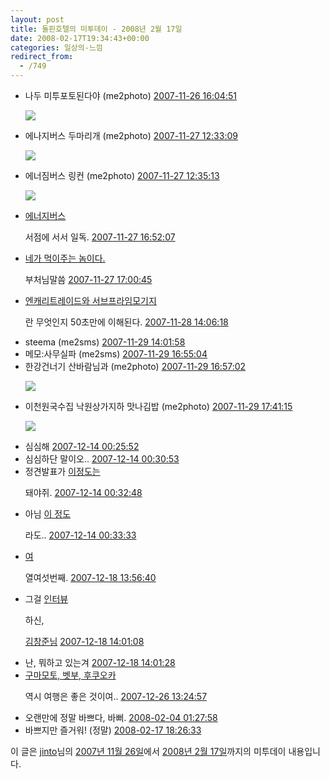 ```yaml
---
layout: post
title: 돌핀호텔의 미투데이 - 2008년 2월 17일
date: 2008-02-17T19:34:43+00:00
categories: 일상의-느낌
redirect_from:
  - /749
---
```




<ul><li>나두 미투포토된다야 (me2photo) <a href="http://me2day.net/jinto/2007/11/26#16:04:51" rel="bookmark" title="퍼머링크">2007-11-26 16:04:51</a>

<a href="http://www.flickr.com/photos/jinto/2064539105/" target="_blank"><img src="http://farm3.static.flickr.com/2379/2064539105_df7ee8cccb_m.jpg"></a>

</li>

<li>에나지버스 두마리개 (me2photo) <a href="http://me2day.net/jinto/2007/11/27#12:33:09" rel="bookmark" title="퍼머링크">2007-11-27 12:33:09</a>

<a href="http://www.flickr.com/photos/jinto/2067873474/" target="_blank"><img src="http://farm3.static.flickr.com/2022/2067873474_6dca7add56_m.jpg"></a>

</li>

<li>에너짐버스 링컨 (me2photo) <a href="http://me2day.net/jinto/2007/11/27#12:35:13" rel="bookmark" title="퍼머링크">2007-11-27 12:35:13</a>

<a href="http://www.flickr.com/photos/jinto/2067878780/" target="_blank"><img src="http://farm3.static.flickr.com/2097/2067878780_967714497d_m.jpg"></a>

</li>

<li><a href="http://jinto.pe.kr/soocb/924">에너지버스</a>

서점에 서서 일독. <a href="http://me2day.net/jinto/2007/11/27#16:52:07" rel="bookmark" title="퍼머링크">2007-11-27 16:52:07</a>

</li>

<li><a href="http://www.flickr.com/photos/jinto/2067873474/">네가 먹이주는 놈이다.</a>

부처님말씀 <a href="http://me2day.net/jinto/2007/11/27#17:00:45" rel="bookmark" title="퍼머링크">2007-11-27 17:00:45</a>

</li>

<li><a href="http://gall.dcinside.com/list.php?id=stock&no=527423&page=2&search_pos=-524507&k_type=1100&keyword=12">엔캐리트레이드와 서브프라임모기지</a>

란 무엇인지 50초만에 이해된다. <a href="http://me2day.net/jinto/2007/11/28#14:06:18" rel="bookmark" title="퍼머링크">2007-11-28 14:06:18</a>

</li>

<li>steema (me2sms) <a href="http://me2day.net/jinto/2007/11/29#14:01:58" rel="bookmark" title="퍼머링크">2007-11-29 14:01:58</a>

</li>

<li>메모:사무실파 (me2sms) <a href="http://me2day.net/jinto/2007/11/29#16:55:04" rel="bookmark" title="퍼머링크">2007-11-29 16:55:04</a>

</li>

<li>한강건너기 산바람님과 (me2photo) <a href="http://me2day.net/jinto/2007/11/29#16:57:02" rel="bookmark" title="퍼머링크">2007-11-29 16:57:02</a>

<a href="http://www.flickr.com/photos/jinto/2072655657/" target="_blank"><img src="http://farm3.static.flickr.com/2276/2072655657_86335ed1a2_m.jpg"></a>

</li>

<li>이천원국수집 낙원상가지하 맛나김밥 (me2photo) <a href="http://me2day.net/jinto/2007/11/29#17:41:15" rel="bookmark" title="퍼머링크">2007-11-29 17:41:15</a>

<a href="http://www.flickr.com/photos/jinto/2073497958/" target="_blank"><img src="http://farm3.static.flickr.com/2184/2073497958_8a2d6a4f99_m.jpg"></a>

</li>

<li>심심해 <a href="http://me2day.net/jinto/2007/12/14#00:25:52" rel="bookmark" title="퍼머링크">2007-12-14 00:25:52</a>

</li>

<li>심심하단 말이오.. <a href="http://me2day.net/jinto/2007/12/14#00:30:53" rel="bookmark" title="퍼머링크">2007-12-14 00:30:53</a>

</li>

<li>정견발표가 <a href="http://me2day.net/jinto">이정도는</a>

돼야쥐. <a href="http://me2day.net/jinto/2007/12/14#00:32:48" rel="bookmark" title="퍼머링크">2007-12-14 00:32:48</a>

</li>

<li>아님 <a href="http://nitenday.kr/156">이 정도</a>

라도.. <a href="http://me2day.net/jinto/2007/12/14#00:33:33" rel="bookmark" title="퍼머링크">2007-12-14 00:33:33</a>

</li>

<li><a href="http://madchick.egloos.com/1683351">여</a>

열여섯번째. <a href="http://me2day.net/jinto/2007/12/18#13:56:40" rel="bookmark" title="퍼머링크">2007-12-18 13:56:40</a>

</li>

<li>그걸 <a href="http://www.ibm.com/developerworks/kr/interview/2007_12_1.html">인터뷰</a>

하신,

<a href="http://agile.egloos.com/4016656">김창준님</a> <a href="http://me2day.net/jinto/2007/12/18#14:01:08" rel="bookmark" title="퍼머링크">2007-12-18 14:01:08</a>

</li>

<li>난, 뭐하고 있는겨 <a href="http://me2day.net/jinto/2007/12/18#14:01:28" rel="bookmark" title="퍼머링크">2007-12-18 14:01:28</a>

</li>

<li><a href="http://jinto.pe.kr/soocb/925">구마모토, 벳부, 후쿠오카</a>

역시 여행은 좋은 것이여.. <a href="http://me2day.net/jinto/2007/12/26#13:24:57" rel="bookmark" title="퍼머링크">2007-12-26 13:24:57</a>

</li>

<li>오랜만에 정말 바쁘다, 바뻐. <a href="http://me2day.net/jinto/2008/02/04#01:27:58" rel="bookmark" title="퍼머링크">2008-02-04 01:27:58</a>

</li>

<li>바쁘지만 즐거워! (정말) <a href="http://me2day.net/jinto/2008/02/17#18:26:33" rel="bookmark" title="퍼머링크">2008-02-17 18:26:33</a>

</li>

</ul>

이 글은 <a href="http://me2day.net/jinto">jinto</a>님의 <a href="http://me2day.net/jinto/2007/11/26">2007년 11월 26일</a>에서 <a href="http://me2day.net/jinto/2008/02/17">2008년 2월 17일</a>까지의 미투데이 내용입니다.

 <!-- end of daily_digest -->
